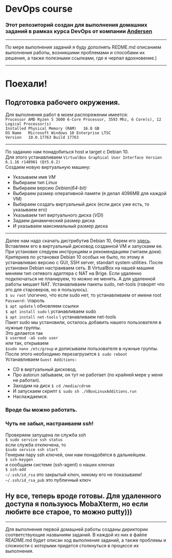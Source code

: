 # DevOps course
### Этот репозиторий создан для выполнения домашних заданий в рамках курса DevOps от компании [Andersen](https://andersenlab.com/)
***
По мере выполнения заданий я буду дополнять REDME.md описанием выполнения работы, возникшими проблемами и способами их решения, а также полезными ссылками, где я черпал вдохновение.)
***
# Поехали!
## Подготовка рабочего окружения.
Для выполнения работ в моем распоряжении имеется:<br>
 `Processor	AMD Ryzen 5 3600 6-Core Processor, 3593 Mhz, 6 Core(s), 12 Logical Processor(s)`<br>
 `Installed Physical Memory (RAM)	16.0 GB`<br>
 `OS Name	Microsoft Windows 10 Enterprise LTSC`<br>
 `Version	10.0.17763 Build 17763`<br>
***
По заданию нам понадобиться host и target с Debian 10.<br>
Для этого устанавливаем `VirtualBox Graphical User Interface Version 6.1.16 r140961 (Qt5.6.2)`<br>
Создаем новую виртуальную машину:
  * Указываем имя *VM*
  * Выбираем тип *Linux*
  * Выбираем версию  *Debian(64-bit)*
  * Выбираем размер оперативной памяти (я делал 4096MB для каждой VM)
  * Выбираем создать виртуальный диск (если диск уже есть, то указываем его)
  * Указываем тип виртуального диска (*VDI*)
  * Задаем динамический размер диска
  * И указываем максимальный размер диска
 ****
Далее нам надо скачать дистрибутив Debian 10, берем его [здесь](https://cdimage.debian.org/debian-cd/current/amd64/iso-cd/debian-10.8.0-amd64-netinst.iso).
Вставляем его в виртуальный дисковод созданной VM и запускаем ее. При установке следуем инструкциям и рекомендациям (читаем доки). Критериев по установке Debian 10 особых не было, по этому я устанавливаю версию с GUI, SSH server, standart system utilities.
После установки Debian настраиваем сеть. В VirtualBox на нашей машине меняем тип сетевого адаптера с NAT на Brige. Если удаленно подключаться не планируем, то можно не менять. А для удаленной работы мешает NAT.
Устанавливаем пакеты sudo, net-tools (говорят что это для староверов, но я пользуюсь).<br>
`$ su root` \\логично, что если sudo нет, то устанавливаем от имени root<br>
`Password:` \\пароль<br>
`$ apt update` \\ обновляем ссылки<br>
`$ apt install sudo` \\ устанавливаем sudo<br>
`$ apt install net-tools` \\ устанавливаем net-tools<br>
Пакет sudo мы установили, осталось добавить нашего пользователя в нужные группы.<br>
Это делается так<br>
`$ usermod -aG sudo user`<br>
или так, открываем<br>
`$sudo nano /etc/group` и дописываем пользователя в нужные группы.<br>
После этого необходимо перезагрузится `$ sudo reboot`<br>
Устанавливаем `Guest Additions:`
  * CD в виртуальный дисковод.
  * Про autorun забываем, он тут не работает (по крайней мере у меня не работал).
  * Заходим на диск `$ cd /media/cdrom`
  * И запускаем скрипт `$ sudo sh ./VBoxLinuxAdditions.run`
  * Наслаждаемся.

### Вроде бы можно работать.
### Чуть не забыл, настраиваем *ssh*!
Проверяем запущена ли служба *ssh*<br>
`$ sudo service ssh status`<br>
если служба отключена, то<br>
`$sudo service ssh start`<br>
Генерим пару ssh ключей, они нам понадобятся в дальнейшем.<br>
`$ ssh-keygen`<br>
и сообщаем системе (ssh-agent) о наших ключах<br>
`$ ssh-add`<br>
`~/.ssh/id_rsa` это закрытый ключ, никому его не показываем!<br>
`~/.ssh/id_rsa_pub` это публичный ключ<br>

## Ну все, теперь вроде готовы. Для удаленного доступа я пользуюсь MobaXterm, но если любите все старое, то можно putty)))
****
 
Для выполнения первой домашней работы созданы дириктории соответствующие назвыниям заданий. В каждой из них в файле README.md будет описан ход выполнения заданий, а также проблемы и сложности с которыми придется столкнуться в процессе их выполнения.
